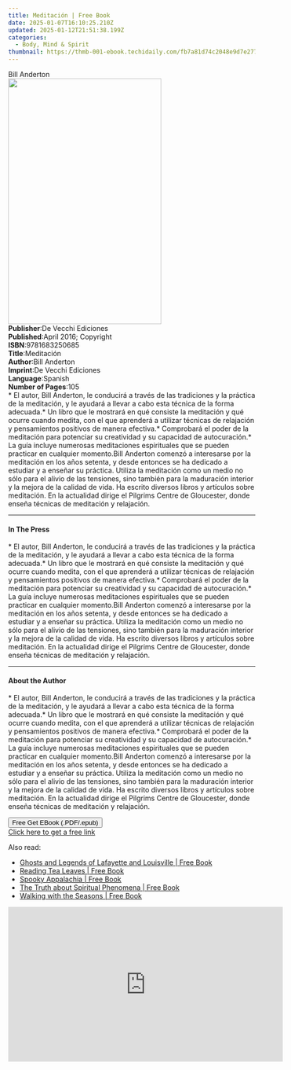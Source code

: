 ```yaml
---
title: Meditación | Free Book
date: 2025-01-07T16:10:25.210Z
updated: 2025-01-12T21:51:38.199Z
categories:
  - Body, Mind & Spirit
thumbnail: https://thmb-001-ebook.techidaily.com/fb7a81d74c2048e9d7e2779327dbb0e0995b40137ad3ac42dd3348a1f42924d1.jpg
---
```

<main id="book-container">
  <div class="flex flex-col">
    <div class="book-brief flex-1 py-6 px-4 sm:p-6 md:py-10 md:px-8">
      <!-- brief-->
      <div class="book-brief-main">Bill Anderton</div>
    </div>
    <div
      class="book-meta-info flex-1 grid gap-4 col-start-1 col-end-3 row-start-1 sm:mb-6 sm:grid-cols-4 lg:gap-6 lg:col-start-2 lg:row-end-6 lg:row-span-6 lg:mb-0"
    >
      <div
        class="book-meta-info-left place-content-center mt-4 p-4 text-sm leading-6 col-start-2 col-span-2 dark:text-slate-400"
      >
        <img
          class="w-full h-500 object-cover rounded-lg sm:h-255 sm:col-span-2 lg:col-span-full"
          src="https://img-001-ebook.techidaily.com/b8c400d2f38ce356617275e301f1088b6812fbb7745082450ff477633e7be609.jpg"
          alt=""
          width="312"
          height="500"
        />
      </div>
      <div
        class="book-meta-info-right mt-2 col-start-1 row-start-2 col-span-3 self-center"
      >
        <!-- meta data  -->
        <div class="flex flex-col px-4 md:px-8">
          <div class="flex-1">
            <strong>Publisher</strong>:<span class="px-2"
              >De Vecchi Ediciones</span
            >
          </div>
          <div class="flex-1">
            <strong>Published</strong>:<span class="px-2"
              >April 2016; Copyright</span
            >
          </div>
          <div class="flex-1">
            <strong>ISBN</strong>:<span class="px-2">9781683250685</span>
          </div>
          <div class="flex-1">
            <strong>Title</strong>:<span class="px-2">Meditación</span>
          </div>
          <div class="flex-1">
            <strong>Author</strong>:<span class="px-2">Bill Anderton</span>
          </div>
          <div class="flex-1">
            <strong>Imprint</strong>:<span class="px-2"
              >De Vecchi Ediciones</span
            >
          </div>
          <div class="flex-1">
            <strong>Language</strong>:<span class="px-2">Spanish</span>
          </div>
          <div class="flex-1">
            <strong>Number of Pages</strong>:<span class="px-2">105</span>
          </div>
        </div>
      </div>
    </div>
    <div class="book-description flex-1 py-6 px-4 sm:p-6 md:py-10 md:px-8">
      <div class="book-description-main">
        <div accordion-content="" id="description">
          * El autor, Bill Anderton, le conducirá a través de las tradiciones y
          la práctica de la meditación, y le ayudará a llevar a cabo esta
          técnica de la forma adecuada.* Un libro que le mostrará en qué
          consiste la meditación y qué ocurre cuando medita, con el que
          aprenderá a utilizar técnicas de relajación y pensamientos positivos
          de manera efectiva.* Comprobará el poder de la meditación para
          potenciar su creatividad y su capacidad de autocuración.* La guía
          incluye numerosas meditaciones espirituales que se pueden practicar en
          cualquier momento.Bill Anderton comenzó a interesarse por la
          meditación en los años setenta, y desde entonces se ha dedicado a
          estudiar y a enseñar su práctica. Utiliza la meditación como un medio
          no sólo para el alivio de las tensiones, sino también para la
          maduración interior y la mejora de la calidad de vida. Ha escrito
          diversos libros y artículos sobre meditación. En la actualidad dirige
          el Pilgrims Centre de Gloucester, donde enseña técnicas de meditación
          y relajación.
        </div>
      </div>
    </div>
    <div class="book-excerpts flex-1 py-6 px-4 sm:p-6 md:py-10 md:px-8">
      <!-- excerpts-->
      <div class="book-excerpts-main">
        <hr />
        <h4 class="placeholder placeholder-heading">
          <span>In The Press</span>
        </h4>
        <p>
          * El autor, Bill Anderton, le conducirá a través de las tradiciones y
          la práctica de la meditación, y le ayudará a llevar a cabo esta
          técnica de la forma adecuada.* Un libro que le mostrará en qué
          consiste la meditación y qué ocurre cuando medita, con el que
          aprenderá a utilizar técnicas de relajación y pensamientos positivos
          de manera efectiva.* Comprobará el poder de la meditación para
          potenciar su creatividad y su capacidad de autocuración.* La guía
          incluye numerosas meditaciones espirituales que se pueden practicar en
          cualquier momento.Bill Anderton comenzó a interesarse por la
          meditación en los años setenta, y desde entonces se ha dedicado a
          estudiar y a enseñar su práctica. Utiliza la meditación como un medio
          no sólo para el alivio de las tensiones, sino también para la
          maduración interior y la mejora de la calidad de vida. Ha escrito
          diversos libros y artículos sobre meditación. En la actualidad dirige
          el Pilgrims Centre de Gloucester, donde enseña técnicas de meditación
          y relajación.
        </p>
      </div>
    </div>
    <div class="book-about-author flex-1 py-6 px-4 sm:p-6 md:py-10 md:px-8">
      <!-- about author-->
      <div class="book-main-author-main">
        <hr />
        <h4 class="placeholder placeholder-heading">
          <span>About the Author</span>
        </h4>
        <p>
          * El autor, Bill Anderton, le conducirá a través de las tradiciones y
          la práctica de la meditación, y le ayudará a llevar a cabo esta
          técnica de la forma adecuada.* Un libro que le mostrará en qué
          consiste la meditación y qué ocurre cuando medita, con el que
          aprenderá a utilizar técnicas de relajación y pensamientos positivos
          de manera efectiva.* Comprobará el poder de la meditación para
          potenciar su creatividad y su capacidad de autocuración.* La guía
          incluye numerosas meditaciones espirituales que se pueden practicar en
          cualquier momento.Bill Anderton comenzó a interesarse por la
          meditación en los años setenta, y desde entonces se ha dedicado a
          estudiar y a enseñar su práctica. Utiliza la meditación como un medio
          no sólo para el alivio de las tensiones, sino también para la
          maduración interior y la mejora de la calidad de vida. Ha escrito
          diversos libros y artículos sobre meditación. En la actualidad dirige
          el Pilgrims Centre de Gloucester, donde enseña técnicas de meditación
          y relajación.
        </p>
      </div>
    </div>
    <div class="book-free-get flex-1 py-6 px-4 sm:p-6 md:py-10 md:px-8">
      <button
        id="btn-free-get"
        class="bg-blue-500 hover:bg-blue-700 text-white font-bold py-2 px-4 rounded"
      >
        Free Get EBook (.PDF/.epub)
      </button>
      <div id="countdown-display" class="px-2 text-lg mt-2"></div>
      <a
        id="free-link"
        class="hidden bg-blue-500 hover:bg-blue-700 text-white font-bold py-2 px-4 rounded"
        href="https://www.ebooks.com/en-us/book/2593871/meditaci-n/bill-anderton/"
        target="_blank"
        >Click here to get a free link</a
      >
    </div>
    <script>
      let countdownTime = 0;
      let countdownInterval = null;
      document
        .getElementById('btn-free-get')
        .addEventListener('click', startCountdown);
      function startCountdown() {
        countdownTime = new Date().getTime() + 60000 * 3;
        countdownInterval = setInterval(updateCountdown, 1000);
        document.getElementById('btn-free-get').disabled = true;
        document
          .getElementById('btn-free-get')
          .classList.add('bg-gray-500', 'cursor-not-allowed');
      }
      function updateCountdown() {
        let currentTime = new Date().getTime();
        let timeLeft = countdownTime - currentTime;
        let secondsLeft = Math.floor(timeLeft / 1000);
        document.getElementById('countdown-display').innerHTML =
          `Remaining time: ${secondsLeft} seconds.`;
        if (secondsLeft <= 0) {
          clearInterval(countdownInterval);
          document.getElementById('btn-free-get').classList.add('hidden');
          document.getElementById('free-link').classList.remove('hidden');
          document.getElementById('countdown-display').innerHTML = '';
        }
      }
    </script>
  </div>
</main>

<ins class="adsbygoogle"
      style="display:block"
      data-ad-client="ca-pub-7571918770474297"
      data-ad-slot="8358498916"
      data-ad-format="auto"
      data-full-width-responsive="true"></ins>
    

<span class="atpl-alsoreadstyle">Also read:</span>
<div><ul>
<li><a href="https://novels-ebooks.techidaily.com/211189217-9781439678985-ghosts-and-legends-of-lafayette-and-louisville/"><u>Ghosts and Legends of Lafayette and Louisville | Free Book</u></a></li>
<li><a href="https://novels-ebooks.techidaily.com/211189849-9798886740080-reading-tea-leaves/"><u>Reading Tea Leaves | Free Book</u></a></li>
<li><a href="https://novels-ebooks.techidaily.com/211188936-9781493085729-spooky-appalachia/"><u>Spooky Appalachia | Free Book</u></a></li>
<li><a href="https://novels-ebooks.techidaily.com/211188968-9781958655146-the-truth-about-spiritual-phenomena/"><u>The Truth about Spiritual Phenomena | Free Book</u></a></li>
<li><a href="https://novels-ebooks.techidaily.com/211189274-9781800653535-walking-with-the-seasons/"><u>Walking with the Seasons | Free Book</u></a></li>
</ul></div>

<!-- affiliate ads begin -->
<iframe width="560" height="315" src="https://www.youtube.com/embed/9sk53d1bBhY?si=yaTeDogLb3D4dYu1" title="YouTube video player" frameborder="0" allow="accelerometer; autoplay; clipboard-write; encrypted-media; gyroscope; picture-in-picture; web-share" referrerpolicy="strict-origin-when-cross-origin" allowfullscreen></iframe>
<!-- affiliate ads end -->

